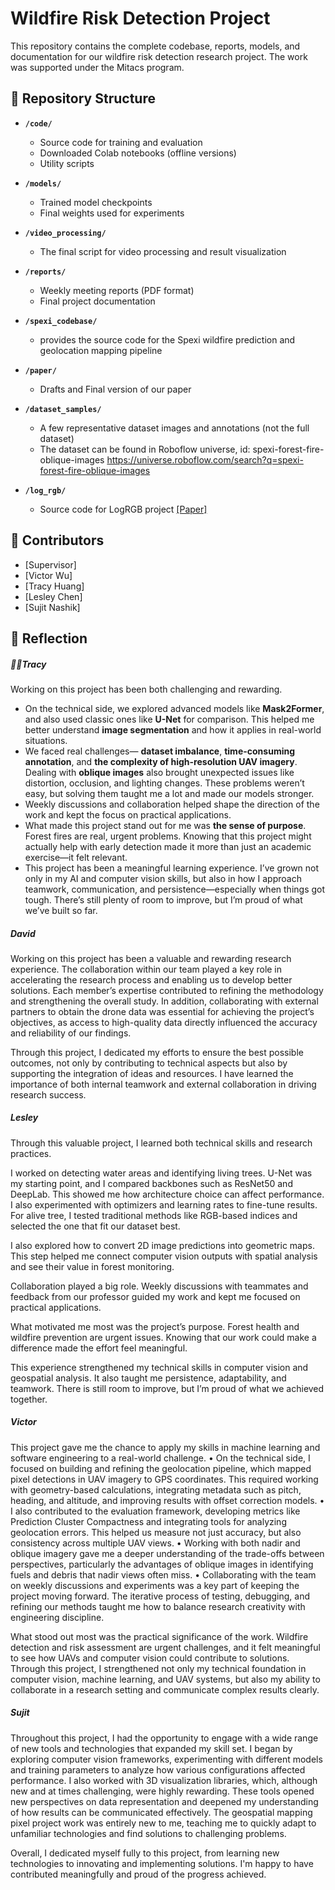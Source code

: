 # Wildfire Risk Detection Project 

This repository contains the complete codebase, reports, models, and documentation for our wildfire risk detection research project. The work was supported under the Mitacs program.  

## 📂 Repository Structure  

- **`/code/`**  
  - Source code for training and evaluation  
  - Downloaded Colab notebooks (offline versions)  
  - Utility scripts  

- **`/models/`**  
  - Trained model checkpoints  
  - Final weights used for experiments  

- **`/video_processing/`**  
  - The final script for video processing and result visualization 

- **`/reports/`**  
  - Weekly meeting reports (PDF format)  
  - Final project documentation
    
- **`/spexi_codebase/`**
  - provides the source code for the Spexi wildfire prediction and geolocation mapping pipeline

- **`/paper/`**  
  - Drafts and Final version of our paper  

- **`/dataset_samples/`**  
  - A few representative dataset images and annotations (not the full dataset)  
  - The dataset can be found in Roboflow universe, id: spexi-forest-fire-oblique-images
    https://universe.roboflow.com/search?q=spexi-forest-fire-oblique-images

- **`/log_rgb/`**  
  - Source code for LogRGB project [[Paper]](https://www.mdpi.com/2072-4292/17/9/1503)

## 👥 Contributors  

- [Supervisor] 
- [Victor Wu]  
- [Tracy Huang]  
- [Lesley Chen]  
- [Sujit Nashik]  
 
 
 ## 🙌 Reflection  

##### 👩‍💻Tracy
Working on this project has been both challenging and rewarding.  

- On the technical side, we explored advanced models like **Mask2Former**, and also used classic ones like **U-Net** for comparison.  This helped me better understand **image segmentation** and how it applies in real-world situations.
- We faced real challenges— **dataset imbalance**, **time-consuming annotation**, and **the complexity of high-resolution UAV imagery**. Dealing with **oblique images** also brought unexpected issues like distortion, occlusion, and lighting changes. These problems weren’t easy, but solving them taught me a lot and made our models stronger.
- Weekly discussions and collaboration helped shape the direction of the work and kept the focus on practical applications. 
- What made this project stand out for me was **the sense of purpose**. Forest fires are real, urgent problems. Knowing that this project might actually help with early detection made it more than just an academic exercise—it felt relevant. 
- This project has been a meaningful learning experience. I’ve grown not only in my AI and computer vision skills, but also in how I approach teamwork, communication, and persistence—especially when things got tough. There’s still plenty of room to improve, but I’m proud of what we’ve built so far.

##### David

Working on this project has been a valuable and rewarding research experience. The collaboration within our team played a key role in accelerating the research process and enabling us to develop better solutions. Each member’s expertise contributed to refining the methodology and strengthening the overall study. In addition, collaborating with external partners to obtain the drone data was essential for achieving the project’s objectives, as access to high-quality data directly influenced the accuracy and reliability of our findings.  

Through this project, I dedicated my efforts to ensure the best possible outcomes, not only by contributing to technical aspects but also by supporting the integration of ideas and resources. I have learned the importance of both internal teamwork and external collaboration in driving research success.  

##### Lesley
Through this valuable project, I learned both technical skills and research practices.

I worked on detecting water areas and identifying living trees. U-Net was my starting point, and I compared backbones such as ResNet50 and DeepLab. This showed me how architecture choice can affect performance. I also experimented with optimizers and learning rates to fine-tune results. For alive tree, I tested traditional methods like RGB-based indices and selected the one that fit our dataset best.

I also explored how to convert 2D image predictions into geometric maps. This step helped me connect computer vision outputs with spatial analysis and see their value in forest monitoring.

Collaboration played a big role. Weekly discussions with teammates and feedback from our professor guided my work and kept me focused on practical applications.

What motivated me most was the project’s purpose. Forest health and wildfire prevention are urgent issues. Knowing that our work could make a difference made the effort feel meaningful.

This experience strengthened my technical skills in computer vision and geospatial analysis. It also taught me persistence, adaptability, and teamwork. There is still room to improve, but I’m proud of what we achieved together.

##### Victor

This project gave me the chance to apply my skills in machine learning and software engineering to a real-world challenge.
	•	On the technical side, I focused on building and refining the geolocation pipeline, which mapped pixel detections in UAV imagery to GPS coordinates. This required working with geometry-based calculations, integrating metadata such as pitch, heading, and altitude, and improving results with offset correction models.
	•	I also contributed to the evaluation framework, developing metrics like Prediction Cluster Compactness and integrating tools for analyzing geolocation errors. This helped us measure not just accuracy, but also consistency across multiple UAV views.
	•	Working with both nadir and oblique imagery gave me a deeper understanding of the trade-offs between perspectives, particularly the advantages of oblique images in identifying fuels and debris that nadir views often miss.
	•	Collaborating with the team on weekly discussions and experiments was a key part of keeping the project moving forward. The iterative process of testing, debugging, and refining our methods taught me how to balance research creativity with engineering discipline.

What stood out most was the practical significance of the work. Wildfire detection and risk assessment are urgent challenges, and it felt meaningful to see how UAVs and computer vision could contribute to solutions. Through this project, I strengthened not only my technical foundation in computer vision, machine learning, and UAV systems, but also my ability to collaborate in a research setting and communicate complex results clearly.

##### Sujit

Throughout this project, I had the opportunity to engage with a wide range of new tools and technologies that expanded my skill set. I began by exploring computer vision frameworks, experimenting with different models and training parameters to analyze how various configurations affected performance. I also worked with 3D visualization libraries, which, although new and at times challenging, were highly rewarding. These tools opened new perspectives on data representation and deepened my understanding of how results can be communicated effectively. The geospatial mapping pixel project work was entirely new to me, teaching me to quickly adapt to unfamiliar technologies and find solutions to challenging problems.

Overall, I dedicated myself fully to this project, from learning new technologies to innovating and implementing solutions. I'm happy to have contributed meaningfully and proud of the progress achieved.

